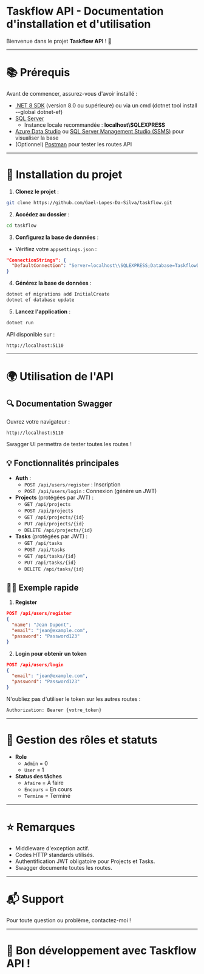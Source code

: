 # Taskflow API - Documentation d'installation et d'utilisation

Bienvenue dans le projet **Taskflow API** ! 🌟

---

# 📚 Prérequis

Avant de commencer, assurez-vous d'avoir installé :

- [.NET 8 SDK](https://dotnet.microsoft.com/download) (version 8.0 ou supérieure) ou via un cmd (dotnet tool install --global dotnet-ef)
- [SQL Server](https://www.microsoft.com/fr-fr/sql-server/sql-server-downloads)
  - Instance locale recommandée : **localhost\SQLEXPRESS**
- [Azure Data Studio](https://learn.microsoft.com/fr-fr/sql/azure-data-studio/download-azure-data-studio) ou [SQL Server Management Studio (SSMS)](https://learn.microsoft.com/fr-fr/sql/ssms/download-sql-server-management-studio-ssms) pour visualiser la base
- (Optionnel) [Postman](https://www.postman.com/downloads/) pour tester les routes API

---

# 🔧 Installation du projet

1. **Clonez le projet** :
```bash
git clone https://github.com/Gael-Lopes-Da-Silva/taskflow.git
```

2. **Accédez au dossier** :
```bash
cd taskflow
```

3. **Configurez la base de données** :

- Vérifiez votre `appsettings.json` :
```json
"ConnectionStrings": {
  "DefaultConnection": "Server=localhost\\SQLEXPRESS;Database=TaskflowDb;Trusted_Connection=True;TrustServerCertificate=True;"
}
```

4. **Générez la base de données** :
```bash
dotnet ef migrations add InitialCreate
dotnet ef database update
```

5. **Lancez l'application** :
```bash
dotnet run
```

API disponible sur :
```
http://localhost:5110
```

---

# 🌍 Utilisation de l'API

## 🔍 Documentation Swagger

Ouvrez votre navigateur :
```
http://localhost:5110
```
Swagger UI permettra de tester toutes les routes !

## 💡 Fonctionnalités principales

- **Auth** :
  - `POST /api/users/register` : Inscription
  - `POST /api/users/login` : Connexion (génère un JWT)
- **Projects** (protégées par JWT) :
  - `GET /api/projects`
  - `POST /api/projects`
  - `GET /api/projects/{id}`
  - `PUT /api/projects/{id}`
  - `DELETE /api/projects/{id}`
- **Tasks** (protégées par JWT) :
  - `GET /api/tasks`
  - `POST /api/tasks`
  - `GET /api/tasks/{id}`
  - `PUT /api/tasks/{id}`
  - `DELETE /api/tasks/{id}`

## 🏃‍♂️ Exemple rapide

1. **Register**
```json
POST /api/users/register
{
  "name": "Jean Dupont",
  "email": "jean@example.com",
  "password": "Password123"
}
```

2. **Login pour obtenir un token**
```json
POST /api/users/login
{
  "email": "jean@example.com",
  "password": "Password123"
}
```

N'oubliez pas d'utiliser le token sur les autres routes :
```
Authorization: Bearer {votre_token}
```

---

# 👤 Gestion des rôles et statuts

- **Role**
  - `Admin` = 0
  - `User` = 1
- **Status des tâches**
  - `Afaire` = À faire
  - `Encours` = En cours
  - `Termine` = Terminé

---

# ⭐ Remarques

- Middleware d'exception actif.
- Codes HTTP standards utilisés.
- Authentification JWT obligatoire pour Projects et Tasks.
- Swagger documente toutes les routes.

---

# 📬 Support

Pour toute question ou problème, contactez-moi !

---

# 🚀 Bon développement avec Taskflow API !
